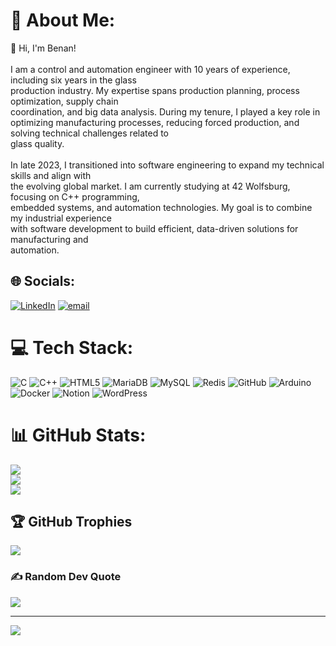 # 💫 About Me:
👋 Hi, I'm Benan!<br><br>I am a control and automation engineer with 10 years of experience, including six years in the glass<br>production industry. My expertise spans production planning, process optimization, supply chain<br>coordination, and big data analysis. During my tenure, I played a key role in optimizing manufacturing processes, reducing forced production, and solving technical challenges related to<br>glass quality.<br><br>In late 2023, I transitioned into software engineering to expand my technical skills and align with<br>the evolving global market. I am currently studying at 42 Wolfsburg, focusing on C++ programming,<br>embedded systems, and automation technologies. My goal is to combine my industrial experience<br>with software development to build efficient, data-driven solutions for manufacturing and<br>automation.


## 🌐 Socials:
[![LinkedIn](https://img.shields.io/badge/LinkedIn-%230077B5.svg?logo=linkedin&logoColor=white)](https://linkedin.com/in/https://www.linkedin.com/in/benan-redzhebov/) [![email](https://img.shields.io/badge/Email-D14836?logo=gmail&logoColor=white)](mailto:benanredzhebov@gmail.com) 

# 💻 Tech Stack:
![C](https://img.shields.io/badge/c-%2300599C.svg?style=for-the-badge&logo=c&logoColor=white) ![C++](https://img.shields.io/badge/c++-%2300599C.svg?style=for-the-badge&logo=c%2B%2B&logoColor=white) ![HTML5](https://img.shields.io/badge/html5-%23E34F26.svg?style=for-the-badge&logo=html5&logoColor=white) ![MariaDB](https://img.shields.io/badge/MariaDB-003545?style=for-the-badge&logo=mariadb&logoColor=white) ![MySQL](https://img.shields.io/badge/mysql-4479A1.svg?style=for-the-badge&logo=mysql&logoColor=white) ![Redis](https://img.shields.io/badge/redis-%23DD0031.svg?style=for-the-badge&logo=redis&logoColor=white) ![GitHub](https://img.shields.io/badge/github-%23121011.svg?style=for-the-badge&logo=github&logoColor=white) ![Arduino](https://img.shields.io/badge/-Arduino-00979D?style=for-the-badge&logo=Arduino&logoColor=white) ![Docker](https://img.shields.io/badge/docker-%230db7ed.svg?style=for-the-badge&logo=docker&logoColor=white) ![Notion](https://img.shields.io/badge/Notion-%23000000.svg?style=for-the-badge&logo=notion&logoColor=white) ![WordPress](https://img.shields.io/badge/WordPress-%23117AC9.svg?style=for-the-badge&logo=WordPress&logoColor=white)
# 📊 GitHub Stats:
![](https://github-readme-stats.vercel.app/api?username=benanredzhebov&theme=dark&hide_border=false&include_all_commits=true&count_private=true)<br/>
![](https://nirzak-streak-stats.vercel.app/?user=benanredzhebov&theme=dark&hide_border=false)<br/>
![](https://github-readme-stats.vercel.app/api/top-langs/?username=benanredzhebov&theme=dark&hide_border=false&include_all_commits=true&count_private=true&layout=compact)

## 🏆 GitHub Trophies
![](https://github-profile-trophy.vercel.app/?username=benanredzhebov&theme=dark&no-frame=false&no-bg=true&margin-w=4)

### ✍️ Random Dev Quote
![](https://quotes-github-readme.vercel.app/api?type=horizontal&theme=radical)

---
[![](https://visitcount.itsvg.in/api?id=benanredzhebov&icon=0&color=0)](https://visitcount.itsvg.in)

<!-- Proudly created with GPRM ( https://gprm.itsvg.in ) -->
